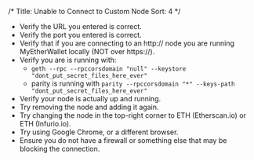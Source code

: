 /*
Title: Unable to Connect to Custom Node
Sort: 4
*/

*   Verify the URL you entered is correct.
*   Verify the port you entered is correct.
*   Verify that if you are connecting to an http:// node you are running MyEtherWallet locally (NOT over https://).
*   Verify you are is running with:
      *  `geth --rpc --rpccorsdomain "null" --keystore "dont_put_secret_files_here_ever"`
      *  parity is running with `parity --rpccorsdomain "*" --keys-path "dont_put_secret_files_here_ever"`
*   Verify your node is actually up and running.
*   Try removing the node and adding it again.
*   Try changing the node in the top-right corner to ETH (Etherscan.io) or ETH (Infurio.io).
*   Try using Google Chrome, or a different browser.
*   Ensure you do not have a firewall or something else that may be blocking the connection. 
